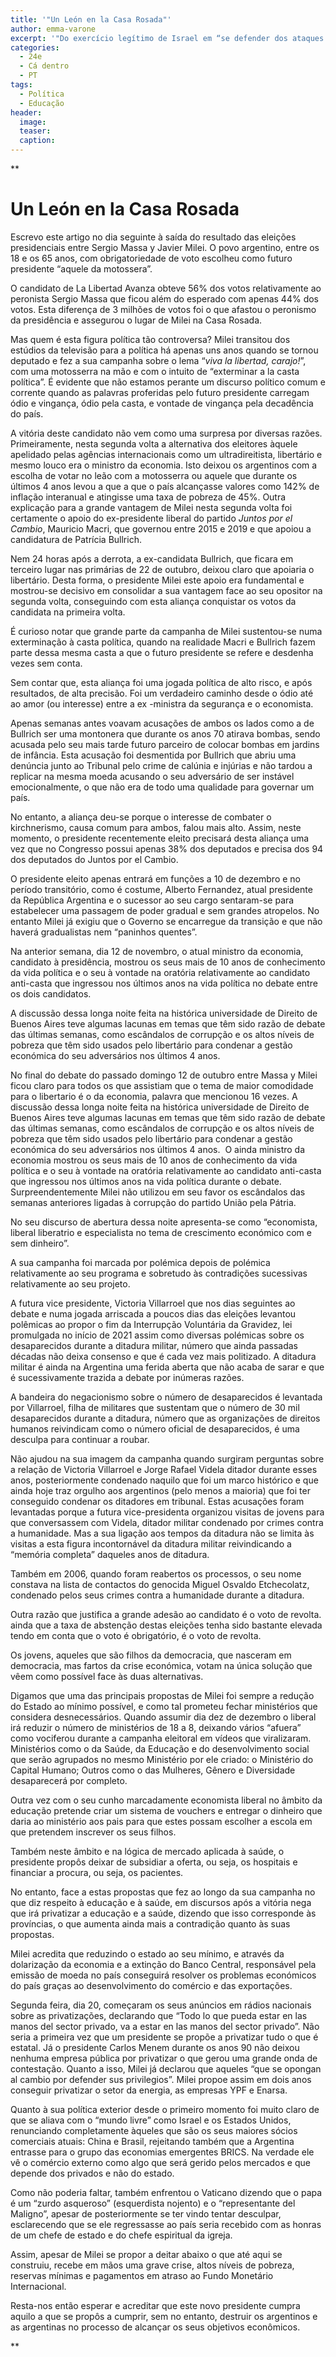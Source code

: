 ```yaml
---
title: '"Un León en la Casa Rosada"'
author: emma-varone
excerpt: '"Do exercício legítimo de Israel em “se defender dos ataques terroristas do Hamas”, temos observado várias fontes noticiosas e individuais acusando Israel de cometer crimes de guerra"'
categories:
  - 24e
  - Cá dentro
  - PT
tags:
  - Política
  - Educação
header: 
  image: 
  teaser: 
  caption:
---
```

**
# Un León en la Casa Rosada

Escrevo este artigo no dia seguinte à saída do resultado das eleições presidenciais entre Sergio Massa y Javier Milei. O povo argentino, entre os 18 e os 65 anos, com obrigatoriedade de voto escolheu como futuro presidente “aquele da motossera”. 

O candidato de La Libertad Avanza obteve 56% dos votos relativamente ao peronista Sergio Massa que ficou além do esperado com apenas 44% dos votos. Esta diferença de 3 milhões de votos foi o que afastou o peronismo da presidência e assegurou o lugar de Milei na Casa Rosada.

Mas quem é esta figura política tão controversa? Milei transitou dos estúdios da televisão para a política há apenas uns anos quando se tornou deputado e fez a sua campanha sobre o lema “*viva la libertad, carajo!*”, com uma motosserra na mão e com o intuito de “exterminar a la casta política”. É evidente que não estamos perante um discurso político comum e corrente quando as palavras proferidas pelo futuro presidente carregam ódio e vingança, ódio pela casta, e vontade de vingança pela decadência do país.

A vitória deste candidato não vem como uma surpresa por diversas razões. Primeiramente, nesta segunda volta a alternativa dos eleitores àquele apelidado pelas agências internacionais como um ultradireitista, libertário e mesmo louco era o ministro da economia. Isto deixou os argentinos com a escolha de votar no leão com a motosserra ou aquele que durante os últimos 4 anos levou a que a que o país alcançasse valores como 142% de inflação interanual e atingisse uma taxa de pobreza de 45%. Outra explicação para a grande vantagem de Milei nesta segunda volta foi certamente o apoio do ex-presidente liberal do partido *Juntos por el Cambio*, Mauricio Macri, que governou entre 2015 e 2019 e que apoiou a candidatura de Patrícia Bullrich. 

Nem 24 horas após a derrota, a ex-candidata Bullrich, que ficara em terceiro lugar nas primárias de 22 de outubro, deixou claro que apoiaria o libertário. Desta forma, o presidente Milei este apoio era fundamental e mostrou-se decisivo em consolidar a sua vantagem face ao seu opositor na segunda volta, conseguindo com esta aliança conquistar os votos da candidata na primeira volta. 

É curioso notar que grande parte da campanha de Milei sustentou-se numa exterminação à casta política, quando na realidade Macri e Bullrich fazem parte dessa mesma casta a que o futuro presidente se refere e desdenha vezes sem conta.

Sem contar que, esta aliança foi uma jogada política de alto risco, e após resultados, de alta precisão. Foi um verdadeiro caminho desde o ódio até ao amor (ou interesse) entre a ex -ministra da segurança e o economista.

Apenas semanas antes voavam acusações de ambos os lados como a de Bullrich ser uma montonera que durante os anos 70 atirava bombas, sendo acusada pelo seu mais tarde futuro parceiro de colocar bombas em jardins de infância. Esta acusação foi desmentida por Bullrich que abriu uma denúncia junto ao Tribunal pelo crime de calúnia e injúrias e não tardou a replicar na mesma moeda acusando o seu adversário de ser instável emocionalmente, o que não era de todo uma qualidade para governar um país.

No entanto, a aliança deu-se porque o interesse de combater o kirchnerismo, causa comum para ambos, falou mais alto. Assim, neste momento, o presidente recentemente eleito precisará desta aliança uma vez que no Congresso possui apenas 38% dos deputados e precisa dos 94 dos deputados do Juntos por el Cambio.

O presidente eleito apenas entrará em funções a 10 de dezembro e no período transitório, como é costume, Alberto Fernandez, atual presidente da República Argentina e o sucessor ao seu cargo sentaram-se para estabelecer uma passagem de poder gradual e sem grandes atropelos. No entanto Milei já exigiu que o Governo se encarregue da transição e que não haverá gradualistas nem “paninhos quentes”.

Na anterior semana, dia 12 de novembro, o atual ministro da economia, candidato à presidência, mostrou os seus mais de 10 anos de conhecimento da vida política e o seu à vontade na oratória relativamente ao candidato anti-casta que ingressou nos últimos anos na vida política no debate entre os dois candidatos.

A discussão dessa longa noite feita na histórica universidade de Direito de Buenos Aires teve algumas lacunas em temas que têm sido razão de debate das últimas semanas, como escândalos de corrupção e os altos níveis de pobreza que têm sido usados pelo libertário para condenar a gestão económica do seu adversários nos últimos 4 anos. 

No final do debate do passado domingo 12 de outubro entre Massa y Milei ficou claro para todos os que assistiam que o tema de maior comodidade para o libertario é o da economia, palavra que mencionou 16 vezes. A discussão dessa longa noite feita na histórica universidade de Direito de Buenos Aires teve algumas lacunas em temas que têm sido razão de debate das últimas semanas, como escândalos de corrupção e os altos níveis de pobreza que têm sido usados pelo libertário para condenar a gestão económica do seu adversários nos últimos 4 anos.  O ainda ministro da economia mostrou os seus mais de 10 anos de conhecimento da vida política e o seu à vontade na oratória relativamente ao candidato anti-casta que ingressou nos últimos anos na vida política durante o debate. Surpreendentemente Milei não utilizou em seu favor os escândalos das semanas anteriores ligadas à corrupção do partido União pela Pátria.

No seu discurso de abertura dessa noite apresenta-se como “economista, liberal liberatrio e especialista no tema de crescimento económico com e sem dinheiro”. 

A sua campanha foi marcada por polémica depois de polémica relativamente ao seu programa e sobretudo às contradições sucessivas relativamente ao seu projeto.

A futura vice presidente, Victoria Villarroel que nos dias seguintes ao debate e numa jogada arriscada a poucos dias das eleições levantou polêmicas ao propor o fim da Interrupção Voluntária da Gravidez, lei promulgada no início de 2021 assim como diversas polémicas sobre os desaparecidos durante a ditadura militar, número que ainda passadas décadas não deixa consenso e que é cada vez mais politizado. A ditadura militar é ainda na Argentina uma ferida aberta que não acaba de sarar e que é sucessivamente trazida a debate por inúmeras razões.

A bandeira do negacionismo sobre o número de desaparecidos é levantada por Villarroel, filha de militares que sustentam que o número de 30 mil desaparecidos durante a ditadura, número que as organizações de direitos humanos reivindicam como o número oficial de desaparecidos, é uma desculpa para continuar a roubar.

Não ajudou na sua imagem da campanha quando surgiram perguntas sobre a relação de Victoria Villarroel e Jorge Rafael Videla ditador durante esses anos, posteriormente condenado naquilo que foi um marco histórico e que ainda hoje traz orgulho aos argentinos (pelo menos a maioria) que foi ter conseguido condenar os ditadores em tribunal. Estas acusações foram levantadas porque a futura vice-presidenta organizou visitas de jovens para que conversassem com Videla, ditador militar condenado por crimes contra a humanidade. Mas a sua ligação aos tempos da ditadura não se limita às visitas a esta figura incontornável da ditadura militar reivindicando a “memória completa” daqueles anos de ditadura. 

Também em 2006, quando foram reabertos os processos, o seu nome constava na lista de contactos do genocida Miguel Osvaldo Etchecolatz, condenado pelos seus crimes contra a humanidade durante a ditadura.

Outra razão que justifica a grande adesão ao candidato é o voto de revolta. ainda que a taxa de abstenção destas eleições tenha sido bastante elevada tendo em conta que o voto é obrigatório, é o voto de revolta.

Os jovens, aqueles que são filhos da democracia, que nasceram em democracia, mas fartos da crise económica, votam na única solução que vêem como possível face às duas alternativas.

Digamos que uma das principais propostas de Milei foi sempre a redução do Estado ao mínimo possível, e como tal prometeu fechar ministérios que considera desnecessários. Quando assumir dia dez de dezembro o liberal irá reduzir o número de ministérios de 18 a 8, deixando vários “afuera” como vociferou durante a campanha eleitoral em vídeos que viralizaram. Ministérios como o da Saúde, da Educação e do desenvolvimento social que serão agrupados no mesmo Ministério por ele criado: o Ministério do Capital Humano; Outros como o das Mulheres, Gênero e Diversidade desaparecerá por completo.

Outra vez com o seu cunho marcadamente economista liberal no âmbito da educação pretende criar um sistema de vouchers e entregar o dinheiro que daria ao ministério aos pais para que estes possam escolher a escola em que pretendem inscrever os seus filhos. 

Também neste âmbito e na lógica de mercado aplicada à saúde, o presidente propôs deixar de subsidiar a oferta, ou seja, os hospitais e financiar a procura, ou seja, os pacientes. 

No entanto, face a estas propostas que fez ao longo da sua campanha no que diz respeito à educação e à saúde, em discursos após a vitória nega que irá privatizar a educação e a saúde, dizendo que isso corresponde às províncias, o que aumenta ainda mais a contradição quanto às suas propostas.

Milei acredita que reduzindo o estado ao seu mínimo, e através da dolarização da economia e a extinção do Banco Central, responsável pela emissão de moeda no país conseguirá resolver os problemas económicos do país graças ao desenvolvimento do comércio e das exportações.

Segunda feira, dia 20, começaram os seus anúncios em rádios nacionais sobre as privatizações, declarando que “Todo lo que pueda estar en las manos del sector privado, va a estar en las manos del sector privado”. Não seria a primeira vez que um presidente se propõe a privatizar tudo o que é estatal. Já o presidente Carlos Menem durante os anos 90 não deixou nenhuma empresa pública por privatizar o que gerou uma grande onda de contestação. Quanto a isso, Milei já declarou que aqueles “que se opongan al cambio por defender sus privilegios”. Milei propoe assim em dois anos conseguir privatizar o setor da energia, as empresas YPF e Enarsa. 

Quanto à sua política exterior desde o primeiro momento foi muito claro de que se aliava com o “mundo livre” como Israel e os Estados Unidos, renunciando completamente àqueles que são os seus maiores sócios comerciais atuais: China e Brasil, rejeitando também que a Argentina entrasse para o grupo das economias emergentes BRICS. Na verdade ele vê o comércio externo como algo que será gerido pelos mercados e que depende dos privados e não do estado.

Como não poderia faltar, também enfrentou o Vaticano dizendo que o papa é um “zurdo asqueroso” (esquerdista nojento) e o “representante del Maligno”, apesar de posteriormente se ter vindo tentar desculpar, esclarecendo que se ele regressasse ao país seria recebido com as honras de um chefe de estado e do chefe espiritual da igreja.

Assim, apesar de Milei se propor a deitar abaixo o que até aqui se construiu, recebe em mãos uma grave crise, altos níveis de pobreza, reservas mínimas e pagamentos em atraso ao Fundo Monetário Internacional.

Resta-nos então esperar e acreditar que este novo presidente cumpra aquilo a que se propôs a cumprir, sem no entanto, destruir os argentinos e as argentinas no processo de alcançar os seus objetivos econômicos.

**
